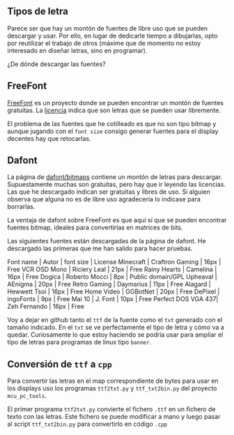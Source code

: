 
## Tipos de letra

Parece ser que hay un montón de fuentes de libre uso que se pueden descargar y
usar. Por ello, en lugar de dedicarle tiempo a dibujarlas, opto por reutilizar
el trabajo de otros (máxime que de momento no estoy interesado en diseñar
letras, sino en programar).

¿De dónde descargar las fuentes? 

## FreeFont

[FreeFont](https://www.gnu.org/software/freefont/index.html) es un proyecto
donde se pueden encontrar un montón de fuentes gratuitas. La
[licencia](https://www.gnu.org/software/freefont/license.html) indica que son
letras que se pueden usar libremente.

El problema de las fuentes que he cotilleado es que no son tipo bitmap y
aunque jugando con el `font size` consigo generar fuentes para el display
decentes hay que retocarlas. 

## Dafont

La página de [dafont/bitmaps](https://www.dafont.com/bitmap.php) contiene un
montón de letras para descargar. Supuestamente muchas son gratuitas, pero hay
que ir leyendo las licencias. Las que he descargado indican ser gratuitas y
libres de uso.  Si alguien observa que alguna no es de libre uso agradecería lo
indicase para borrarlas. 

La ventaja de dafont sobre FreeFont es que aquí sí que se pueden encontrar
fuentes bitmap, ideales para convertirlas en matrices de bits.

Las siguientes fuentes están descargadas de la página de dafont. He descargado
las primeras que me han salido para hacer pruebas. 

Font name       | Autor             | font size | License
Minecraft       | Craftron Gaming   | 16px      | Free
VCR OSD Mono    | Riciery Leal      | 21px      | Free
Rainy Hearts    | Camelina          | 16px      | Free
Dogica          | Roberto Mocci     |  8px      | Public domain/GPL
Upheaval        | AEnigma           | 20px      | Free
Retro Gaming    | Daymarius         | 11px      | Free
Alagard         | Hewwett Tsoi      | 16px      | Free
Home Video      | GGBotNet          | 20px      | Free
DePixel         | ingoFonts         |  9px      | Free
Mai 10          | J. Font           | 10px      | Free
Perfect DOS VGA 437| Zeh Fernando   | 16px      | Free

Voy a dejar en github tanto el `ttf` de la fuente como el `txt` generado con
el tamaño indicado. En el `txt` se ve perfectamente el tipo de letra y cómo va
a quedar. Curiosamente lo que estoy haciendo se podría usar para ampliar el
tipo de letras para programas de linux tipo `banner`.


## Conversión de `ttf` a `cpp`
Para convertir las letras en el map correspondiente de bytes para usar en los
displays uso los programas `ttf2txt.py` y `ttf_txt2bin.py` del proyecto
`mcu_pc_tools`.

El primer programa `ttf2txt.py` convierte el fichero `.ttf` en un fichero de
texto con las letras. Este fichero se puede modificar a mano y luego pasar al
script `ttf_txt2bin.py` para convertirlo en código `.cpp`

